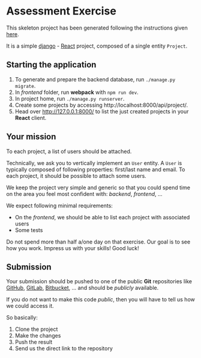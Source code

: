 # Assessment Exercise

This skeleton project has been generated following the instructions given [here](https://www.valentinog.com/blog/drf/).

It is a simple [django](https://www.djangoproject.com/) - [React](https://reactjs.org/) project, composed of a single
entity `Project`.

## Starting the application

1. To generate and prepare the backend database, run `./manage.py migrate`.
1. In _frontend_ folder, run **webpack** with `npm run dev`.
1. In project home, run `./manage.py runserver`.
1. Create some projects by accessing http://localhost:8000/api/project/.
1. Head over http://127.0.0.1:8000/ to list the just created projects in your **React** client.

## Your mission

To each project, a list of users should be attached.

Technically, we ask you to vertically implement an `User` entity. A `User` is typically composed of following
properties: first/last name and email. To each project, it should be possible to attach some users.

We keep the project very simple and generic so that you could spend time on the area you feel most confident with:
_backend_, _frontend_, ...

We expect following minimal requirements:

- On the _frontend_, we should be able to list each project with associated users
- Some tests

Do not spend more than half a/one day on that exercise. Our goal is to see how you work. Impress us with your skills!
Good luck!

## Submission

Your submission should be pushed to one of the public **Git** repositories like [GitHub](https://github.com/),
[GitLab](https://gitlab.com/), [Bitbucket](https://bitbucket.org), ... and should be _publicly_ available.

If you do not want to make this code _public_, then you will have to tell us how we could access it.

So basically:

1. Clone the project
1. Make the changes
1. Push the result
1. Send us the direct link to the repository



